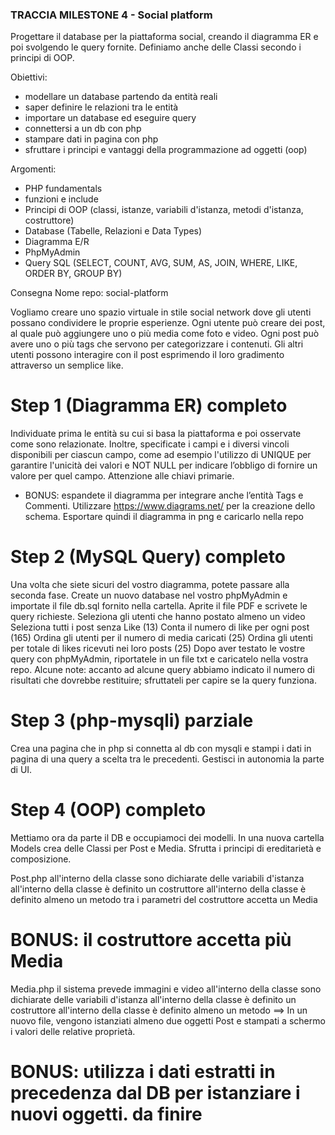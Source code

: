 ### TRACCIA MILESTONE 4 - Social platform

Progettare il database per la piattaforma social, creando il diagramma ER e poi svolgendo le query fornite. Definiamo anche delle Classi secondo i principi di OOP.

Obiettivi:
- modellare un database partendo da entità reali
- saper definire le relazioni tra le entità
- importare un database ed eseguire query
- connettersi a un db con php
- stampare dati in pagina con php
- sfruttare i principi e vantaggi della programmazione ad oggetti (oop)

Argomenti:
- PHP fundamentals
- funzioni e include
- Principi di OOP (classi, istanze, variabili d'istanza, metodi d'istanza, costruttore)
- Database (Tabelle, Relazioni e Data Types)
- Diagramma E/R
- PhpMyAdmin
- Query SQL (SELECT, COUNT, AVG, SUM, AS, JOIN, WHERE, LIKE, ORDER BY, GROUP BY)

Consegna
Nome repo: social-platform

Vogliamo creare uno spazio virtuale in stile social network dove gli utenti possano condividere le proprie esperienze. Ogni utente può creare dei post, al quale può aggiungere uno o più media come foto e video. Ogni post può avere uno o più tags che servono per categorizzare i contenuti. Gli altri utenti possono interagire con il post esprimendo il loro gradimento attraverso un semplice like.



# Step 1 (Diagramma ER) completo
Individuate prima le entità su cui si basa la piattaforma e poi osservate come sono relazionate. Inoltre, specificate i campi e i diversi vincoli disponibili per ciascun campo, come ad esempio l'utilizzo di UNIQUE per garantire l'unicità dei valori e NOT NULL per indicare l’obbligo di fornire un valore per quel campo. Attenzione alle chiavi primarie. 
- BONUS: espandete il diagramma per integrare anche l’entità Tags e Commenti.
Utilizzare https://www.diagrams.net/  per la creazione dello schema. Esportare quindi il diagramma in png e caricarlo nella repo

# Step 2 (MySQL Query) completo
Una volta che siete sicuri del vostro diagramma, potete passare alla seconda fase. Create un nuovo database nel vostro phpMyAdmin e importate il file db.sql fornito nella cartella. Aprite il file PDF e scrivete le query richieste. 
Seleziona gli utenti che hanno postato almeno un video 
Seleziona tutti i post senza Like (13)
Conta il numero di like per ogni post (165)
Ordina gli utenti per il numero di media caricati (25) 
Ordina gli utenti per totale di likes ricevuti nei loro posts (25) 
Dopo aver testato le vostre query con phpMyAdmin, riportatele in un file txt e caricatelo nella vostra repo.
Alcune note: accanto ad alcune query abbiamo indicato il numero di risultati che dovrebbe restituire; sfruttateli per capire se la query funziona.

# Step 3 (php-mysqli) parziale
Crea una pagina che in php si connetta al db con mysqli e stampi i dati in pagina di una query a scelta tra le precedenti. Gestisci in autonomia la parte di UI.

# Step 4 (OOP) completo 
Mettiamo ora da parte il DB e occupiamoci dei modelli.
In una nuova cartella Models crea delle Classi per Post e Media.
Sfrutta i principi di ereditarietà e composizione.

Post.php
all'interno della classe sono dichiarate delle variabili d'istanza
all'interno della classe è definito un costruttore
all'interno della classe è definito almeno un metodo
tra i parametri del costruttore accetta un Media

# BONUS: il costruttore accetta più Media

Media.php
il sistema prevede immagini e video
all'interno della classe sono dichiarate delle variabili d'istanza
all'interno della classe è definito un costruttore
all'interno della classe è definito almeno un metodo
==> In un nuovo file, vengono istanziati almeno due oggetti Post e stampati a schermo i valori delle relative proprietà.

# BONUS: utilizza i dati estratti in precedenza dal DB per istanziare i nuovi oggetti.  da finire